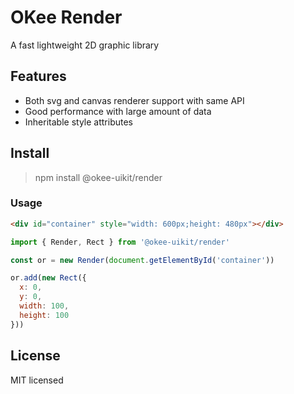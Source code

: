 # OKee Render

A fast lightweight 2D graphic library

## Features

* Both svg and canvas renderer support with same API
* Good performance with large amount of data
* Inheritable style attributes

## Install
> npm install @okee-uikit/render

### Usage
```html
<div id="container" style="width: 600px;height: 480px"></div>
```

```js
import { Render, Rect } from '@okee-uikit/render'

const or = new Render(document.getElementById('container'))

or.add(new Rect({
  x: 0,
  y: 0,
  width: 100,
  height: 100
}))
```

## License

MIT licensed